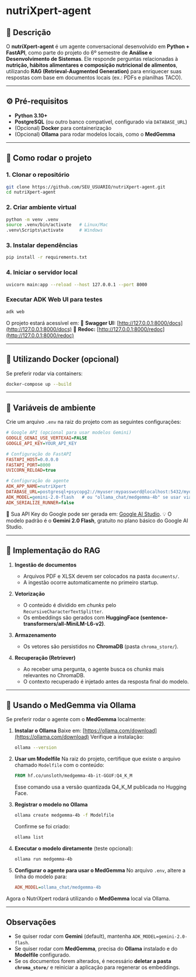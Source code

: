 
# nutriXpert-agent

## 📌 Descrição

O **nutriXpert-agent** é um agente conversacional desenvolvido em **Python + FastAPI**, como parte do projeto do 6º semestre de **Análise e Desenvolvimento de Sistemas**.
Ele responde perguntas relacionadas à **nutrição, hábitos alimentares e composição nutricional de alimentos**, utilizando **RAG (Retrieval-Augmented Generation)** para enriquecer suas respostas com base em documentos locais (ex.: PDFs e planilhas TACO).

---

## ⚙️ Pré-requisitos

* **Python 3.10+**
* **PostgreSQL** (ou outro banco compatível, configurado via `DATABASE_URL`)
* (Opcional) **Docker** para containerização
* (Opcional) **Ollama** para rodar modelos locais, como o **MedGemma**

---

## 🚀 Como rodar o projeto

### 1. Clonar o repositório

```bash
git clone https://github.com/SEU_USUARIO/nutriXpert-agent.git
cd nutriXpert-agent
```

### 2. Criar ambiente virtual

```bash
python -m venv .venv
source .venv/bin/activate   # Linux/Mac
.venv\Scripts\activate      # Windows
```

### 3. Instalar dependências

```bash
pip install -r requirements.txt
```

### 4. Iniciar o servidor local

```bash
uvicorn main:app --reload --host 127.0.0.1 --port 8000
```

### Executar ADK Web UI para testes
```bash
adk web
```

O projeto estará acessível em:
📍 **Swagger UI:** [http://127.0.0.1:8000/docs](http://127.0.0.1:8000/docs)
📍 **Redoc:** [http://127.0.0.1:8000/redoc](http://127.0.0.1:8000/redoc)

---

## 🐳 Utilizando Docker (opcional)

Se preferir rodar via containers:

```bash
docker-compose up --build
```

---

## 🔑 Variáveis de ambiente

Crie um arquivo `.env` na raiz do projeto com as seguintes configurações:

```ini
# Google API (opcional para usar modelos Gemini)
GOOGLE_GENAI_USE_VERTEXAI=FALSE
GOOGLE_API_KEY=YOUR_API_KEY

# Configuração do FastAPI
FASTAPI_HOST=0.0.0.0
FASTAPI_PORT=8000
UVICORN_RELOAD=true

# Configuração do agente
ADK_APP_NAME=nutriXpert
DATABASE_URL=postgresql+psycopg2://myuser:mypassword@localhost:5432/mydb
ADK_MODEL=gemini-2.0-flash   # ou "ollama_chat/medgemma-4b" se usar via Ollama
ADK_SERIALIZE_RUNNER=false
```

🔗 Sua API Key do Google pode ser gerada em: [Google AI Studio](https://aistudio.google.com/app/apikey).
💡 O modelo padrão é o **Gemini 2.0 Flash**, gratuito no plano básico do Google AI Studio.

---

## 🧠 Implementação do RAG

1. **Ingestão de documentos**

   * Arquivos PDF e XLSX devem ser colocados na pasta `documents/`.
   * A ingestão ocorre automaticamente no primeiro startup.

2. **Vetorização**

   * O conteúdo é dividido em *chunks* pelo `RecursiveCharacterTextSplitter`.
   * Os embeddings são gerados com **HuggingFace (sentence-transformers/all-MiniLM-L6-v2)**.

3. **Armazenamento**

   * Os vetores são persistidos no **ChromaDB** (pasta `chroma_store/`).

4. **Recuperação (Retriever)**

   * Ao receber uma pergunta, o agente busca os *chunks* mais relevantes no ChromaDB.
   * O contexto recuperado é injetado antes da resposta final do modelo.

---

## 🧩 Usando o MedGemma via Ollama

Se preferir rodar o agente com o **MedGemma** localmente:

1. **Instalar o Ollama**
   Baixe em: [https://ollama.com/download](https://ollama.com/download)
   Verifique a instalação:

   ```bash
   ollama --version
   ```

2. **Usar um Modelfile**
   Na raiz do projeto, certifique que existe o arquivo chamado `Modelfile` com o conteúdo:

   ```dockerfile
   FROM hf.co/unsloth/medgemma-4b-it-GGUF:Q4_K_M
   ```

   Esse comando usa a versão quantizada Q4_K_M publicada no Hugging Face.

3. **Registrar o modelo no Ollama**

   ```bash
   ollama create medgemma-4b -f Modelfile
   ```

   Confirme se foi criado:

   ```bash
   ollama list
   ```

4. **Executar o modelo diretamente** (teste opcional):

   ```bash
   ollama run medgemma-4b
   ```

5. **Configurar o agente para usar o MedGemma**
   No arquivo `.env`, altere a linha do modelo para:

   ```ini
   ADK_MODEL=ollama_chat/medgemma-4b
   ```

Agora o NutriXpert rodará utilizando o **MedGemma** local via Ollama.

---

## Observações

* Se quiser rodar com **Gemini** (default), mantenha `ADK_MODEL=gemini-2.0-flash`.
* Se quiser rodar com **MedGemma**, precisa do **Ollama** instalado e do **Modelfile** configurado.
* Se os documentos forem alterados, é necessário **deletar a pasta `chroma_store/`** e reiniciar a aplicação para regenerar os embeddings.

